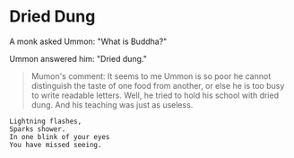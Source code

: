 # Dried Dung

A monk asked Ummon: "What is Buddha?"

Ummon answered him: "Dried dung."

> Mumon's comment: It seems to me Ummon is so poor he cannot distinguish the taste of one food from another, or else he is too busy to write readable letters. Well, he tried to hold his school with dried dung. And his teaching was just as useless.

```
Lightning flashes,
Sparks shower.
In one blink of your eyes
You have missed seeing.
```
